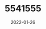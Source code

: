 ---
title: 5541555
date: 2022-01-26
draft: false
name: 甘城なつき
img_url: https://ae05.alicdn.com/kf/H26c4967b7e624692bd1ddc813e552100Y.png
original_fn: DSCF0454.jpg
tags:
- 甘城なつき

---